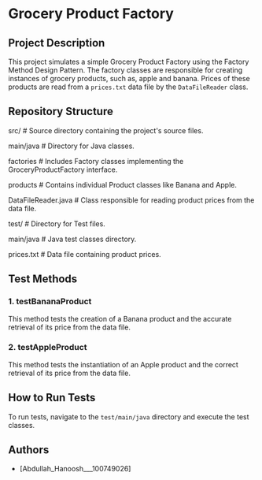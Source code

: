 # Grocery Product Factory


## Project Description
This project simulates a simple Grocery Product Factory using the Factory Method Design Pattern. The factory classes are responsible for creating instances of grocery products, such as, apple and banana. Prices of these products are read from a `prices.txt` data file by the `DataFileReader` class. 




## Repository Structure


src/ # Source directory containing the project's source files.

main/java # Directory for Java classes.

factories # Includes Factory classes implementing the GroceryProductFactory interface.

products # Contains individual Product classes like Banana and Apple.

DataFileReader.java # Class responsible for reading product prices from the data file.

test/ # Directory for Test files.

main/java # Java test classes directory.

prices.txt # Data file containing product prices.




 

## Test Methods

### 1. testBananaProduct
This method tests the creation of a Banana product and the accurate retrieval of its price from the data file.

### 2. testAppleProduct
This method tests the instantiation of an Apple product and the correct retrieval of its price from the data file.


## How to Run Tests
To run tests, navigate to the `test/main/java` directory and execute the test classes.






## Authors
- [Abdullah_Hanoosh___100749026]
